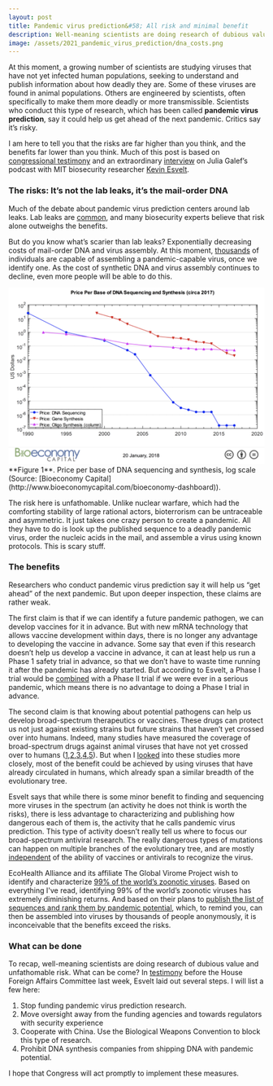 ```yaml
---
layout: post
title: Pandemic virus prediction&#58; All risk and minimal benefit
description: Well-meaning scientists are doing research of dubious value and unfathomable risk.
image: /assets/2021_pandemic_virus_prediction/dna_costs.png
---
```


At this moment, a growing number of scientists are studying viruses that have not yet infected human populations, seeking to understand and publish information about how deadly they are. Some of these viruses are found in animal populations. Others are engineered by scientists, often specifically to make them more deadly or more transmissible. Scientists who conduct this type of research, which has been called **pandemic virus prediction**, say it could help us get ahead of the next pandemic. Critics say it’s risky.

I am here to tell you that the risks are far higher than you think, and the benefits far lower than you think. Much of this post is based on [congressional testimony](https://drive.google.com/file/d/1v9SYi_SsGbE-H4RrtEqHT9JlRe4HzmFa/view) and an extraordinary [interview](http://rationallyspeakingpodcast.org/261-dangerous-biological-research-is-it-worth-it-kevin-esvelt/) on Julia Galef’s podcast with MIT biosecurity researcher [Kevin Esvelt](https://www.sculptingevolution.org/kevin-m-esvelt).

### The risks: It’s not the lab leaks, it’s the mail-order DNA
Much of the debate about pandemic virus prediction centers around lab leaks. Lab leaks are [common](https://twitter.com/Chris_Said/status/1396827966395625474), and many biosecurity experts believe that risk alone outweighs the benefits. 

But do you know what’s scarier than lab leaks? Exponentially decreasing costs of mail-order DNA and virus assembly. At this moment, [thousands](https://drive.google.com/file/d/1v9SYi_SsGbE-H4RrtEqHT9JlRe4HzmFa/view) of individuals are capable of assembling a pandemic-capable virus, once we identify one. As the cost of synthetic DNA and virus assembly continues to decline, even more people will be able to do this. 

<div class="wrapper">
  <img src='/assets/2021_pandemic_virus_prediction/dna_costs.png' class="inner" style="position:relative border: #222 2px solid; max-width:100%;" >
  <div class="caption">**Figure 1**. Price per base of DNA sequencing and synthesis, log scale (Source: [Bioeconomy Capital](http://www.bioeconomycapital.com/bioeconomy-dashboard)). 
  </div>
</div>

The risk here is unfathomable. Unlike nuclear warfare, which had the comforting stability of large rational actors, bioterrorism can be untraceable and asymmetric. It just takes one crazy person to create a pandemic. All they have to do is look up the published sequence to a deadly pandemic virus, order the nucleic acids in the mail, and assemble a virus using known protocols. This is scary stuff.

### The benefits
Researchers who conduct pandemic virus prediction say it will help us “get ahead” of the next pandemic. But upon deeper inspection, these claims are rather weak.

The first claim is that if we can identify a future pandemic pathogen, we can develop vaccines for it in advance. But with new mRNA technology that allows vaccine development within days, there is no longer any advantage to developing the vaccine in advance. Some say that even if this research doesn’t help us develop a vaccine in advance, it can at least help us run a Phase 1 safety trial in advance, so that we don’t have to waste time running it after the pandemic has already started. But according to Esvelt, a Phase I trial would be [combined](https://drive.google.com/file/d/1v9SYi_SsGbE-H4RrtEqHT9JlRe4HzmFa/view) with a Phase II trial if we were ever in a serious pandemic, which means there is no advantage to doing a Phase I trial in advance. 

The second claim is that knowing about potential pathogens can help us develop broad-spectrum therapeutics or vaccines. These drugs can protect us not just against existing strains but future strains that haven’t yet crossed over into humans. Indeed, many studies have measured the coverage of broad-spectrum drugs against animal viruses that have not yet crossed over to humans ([1](https://www.science.org/doi/10.1126/scitranslmed.aal3653),[2](https://www.science.org/doi/10.1126/scitranslmed.abb5883),[3](https://www.nature.com/articles/s41586-021-03594-0),[4](https://www.science.org/doi/10.1126/science.abf4830),[5](https://www.biorxiv.org/content/10.1101/2021.04.27.441655v1)). But when I [looked](https://twitter.com/Chris_Said/status/1462155251985928193) into these studies more closely, most of the benefit could be achieved by using viruses that have already circulated in humans, which already span a similar breadth of the evolutionary tree. 


Esvelt says that while there is some minor benefit to finding and sequencing more viruses in the spectrum (an activity he does not think is worth the risks), there is less advantage to characterizing and publishing how dangerous each of them is, the activity that he calls pandemic virus prediction. This type of activity doesn’t really tell us where to focus our broad-spectrum antiviral research. The really dangerous types of mutations can happen on multiple branches of the evolutionary tree, and are mostly [independent](https://twitter.com/kesvelt/status/1470206824402063366) of the ability of vaccines or antivirals to recognize the virus.

EcoHealth Alliance and its affiliate The Global Virome Project wish to identify and characterize [99% of the world’s zoonotic viruses](https://www.globalviromeproject.org/our-history). Based on everything I've read, identifying 99% of the world’s zoonotic viruses has extremely diminishing returns. And based on their plans to [publish the list of sequences and rank them by pandemic potential](http://rationallyspeakingpodcast.org/261-dangerous-biological-research-is-it-worth-it-kevin-esvelt/), which, to remind you, can then be assembled into viruses by thousands of people anonymously, it is inconceivable that the benefits exceed the risks.

### What can be done
To recap, well-meaning scientists are doing research of dubious value and unfathomable risk. What can be come? In [testimony](https://drive.google.com/file/d/1v9SYi_SsGbE-H4RrtEqHT9JlRe4HzmFa/view) before the House Foreign Affairs Committee last week, Esvelt laid out several steps. I will list a few here:


1. Stop funding pandemic virus prediction research.
2. Move oversight away from the funding agencies and towards regulators with security experience
3. Cooperate with China. Use the Biological Weapons Convention to block this type of research.
4. Prohibit DNA synthesis companies from shipping DNA with pandemic potential.

I hope that Congress will act promptly to implement these measures.


